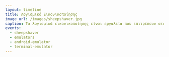 ```yaml
---
layout: timeline 
title: Λογισμικό Εικονικοποίησης
image_url: /images/sheepshaver.jpg
caption: Τα λογισμικά εικονικοποίησης είναι εργαλεία που επιτρέπουν στους χρήστες να τρέξουν λογισμικό που δημιουργήθηκε για μια διαφορετική πλατφόρμα ή λειτουργικό σύστημα σε έναν υπολογιστή με διαφορετικό λειτουργικό σύστημα.
events:
  - sheepshaver
  - emulators
  - android-emulator
  - terminal-emulator
---
```

